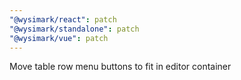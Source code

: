 ```yaml
---
"@wysimark/react": patch
"@wysimark/standalone": patch
"@wysimark/vue": patch
---
```


Move table row menu buttons to fit in editor container
